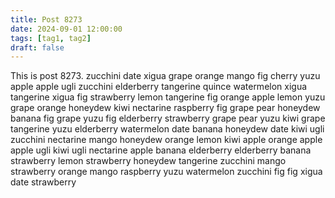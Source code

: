 ```yaml
---
title: Post 8273
date: 2024-09-01 12:00:00
tags: [tag1, tag2]
draft: false
---
```

This is post 8273.
zucchini
date
xigua
grape
orange
mango
fig
cherry
yuzu
apple
apple
ugli
zucchini
elderberry
tangerine
quince
watermelon
xigua
tangerine
xigua
fig
strawberry
lemon
tangerine
fig
orange
apple
lemon
yuzu
grape
orange
honeydew
kiwi
nectarine
raspberry
fig
grape
pear
honeydew
banana
fig
grape
yuzu
fig
elderberry
strawberry
grape
pear
yuzu
kiwi
grape
tangerine
yuzu
elderberry
watermelon
date
banana
honeydew
date
kiwi
ugli
zucchini
nectarine
mango
honeydew
orange
lemon
kiwi
apple
orange
apple
apple
ugli
kiwi
ugli
nectarine
apple
banana
elderberry
elderberry
banana
strawberry
lemon
strawberry
honeydew
tangerine
zucchini
mango
strawberry
orange
mango
raspberry
yuzu
watermelon
zucchini
fig
fig
xigua
date
strawberry
